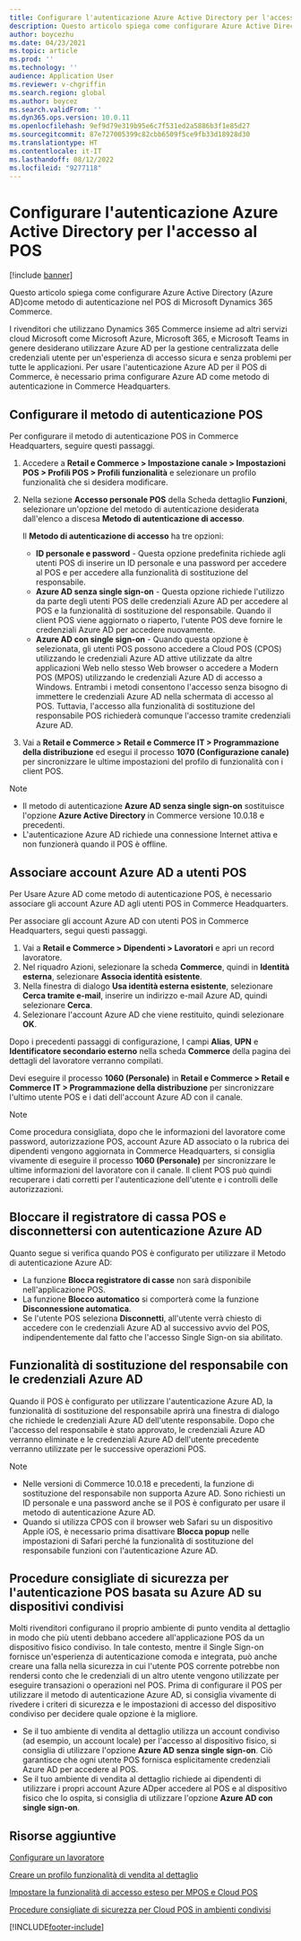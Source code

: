 ```yaml
---
title: Configurare l'autenticazione Azure Active Directory per l'accesso al POS
description: Questo articolo spiega come configurare Azure Active Directory come metodo di autenticazione nel POS di Microsoft Dynamics 365 Commerce.
author: boycezhu
ms.date: 04/23/2021
ms.topic: article
ms.prod: ''
ms.technology: ''
audience: Application User
ms.reviewer: v-chgriffin
ms.search.region: global
ms.author: boycez
ms.search.validFrom: ''
ms.dyn365.ops.version: 10.0.11
ms.openlocfilehash: 9ef9d79e319b95e6c7f531ed2a5886b3f1e85d27
ms.sourcegitcommit: 87e727005399c82cbb6509f5ce9fb33d18928d30
ms.translationtype: HT
ms.contentlocale: it-IT
ms.lasthandoff: 08/12/2022
ms.locfileid: "9277118"
---
```

# <a name="configure-azure-active-directory-authentication-for-pos-sign-in"></a>Configurare l'autenticazione Azure Active Directory per l'accesso al POS

[!include [banner](includes/banner.md)]

Questo articolo spiega come configurare Azure Active Directory (Azure AD)come metodo di autenticazione nel POS di Microsoft Dynamics 365 Commerce.

I rivenditori che utilizzano Dynamics 365 Commerce  insieme ad altri servizi cloud Microsoft come Microsoft Azure, Microsoft 365, e Microsoft Teams in genere desiderano utilizzare Azure AD per la gestione centralizzata delle credenziali utente per un'esperienza di accesso sicura e senza problemi per tutte le applicazioni. Per usare l'autenticazione Azure AD per il POS di Commerce, è necessario prima configurare Azure AD come metodo di autenticazione in Commerce Headquarters.

## <a name="configure-pos-authentication-method"></a>Configurare il metodo di autenticazione POS

Per configurare il metodo di autenticazione POS in Commerce Headquarters, seguire questi passaggi.
    
1. Accedere a **Retail e Commerce \> Impostazione canale \> Impostazioni POS \> Profili POS \> Profili funzionalità** e selezionare un profilo funzionalità che si desidera modificare.
1. Nella sezione **Accesso personale POS** della Scheda dettaglio **Funzioni**, selezionare un'opzione del metodo di autenticazione desiderata dall'elenco a discesa **Metodo di autenticazione di accesso**.

    Il **Metodo di autenticazione di accesso** ha tre opzioni:
    
    - **ID personale e password** - Questa opzione predefinita richiede agli utenti POS di inserire un ID personale e una password per accedere al POS e per accedere alla funzionalità di sostituzione del responsabile.
    - **Azure AD senza single sign-on** - Questa opzione richiede l'utilizzo da parte degli utenti POS delle credenziali Azure AD per accedere al POS e la funzionalità di sostituzione del responsabile. Quando il client POS viene aggiornato o riaperto, l'utente POS deve fornire le credenziali Azure AD per accedere nuovamente.
    - **Azure AD con single sign-on** - Quando questa opzione è selezionata, gli utenti POS possono accedere a Cloud POS (CPOS) utilizzando le credenziali Azure AD attive utilizzate da altre applicazioni Web nello stesso Web browser o accedere a Modern POS (MPOS) utilizzando le credenziali Azure AD di accesso a Windows. Entrambi i metodi consentono l'accesso senza bisogno di immettere le credenziali Azure AD nella schermata di accesso al POS. Tuttavia, l'accesso alla funzionalità di sostituzione del responsabile POS richiederà comunque l'accesso tramite credenziali Azure AD.

1. Vai a **Retail e Commerce >  Retail e Commerce IT  > Programmazione della distribuzione** ed esegui il processo **1070 (Configurazione canale)** per sincronizzare le ultime impostazioni del profilo di funzionalità con i client POS.

> [!NOTE]
> - Il metodo di autenticazione **Azure AD senza single sign-on** sostituisce l'opzione **Azure Active Directory** in Commerce versione 10.0.18 e precedenti.
> - L'autenticazione Azure AD richiede una connessione Internet attiva e non funzionerà quando il POS è offline.

## <a name="associate-azure-ad-accounts-with-pos-users"></a>Associare account Azure AD a utenti POS

Per Usare Azure AD come metodo di autenticazione POS, è necessario associare gli account Azure AD agli utenti POS in Commerce Headquarters. 

Per associare gli account Azure AD con utenti POS in Commerce Headquarters, segui questi passaggi.
    
1. Vai a **Retail e Commerce > Dipendenti > Lavoratori** e apri un record lavoratore.
1. Nel riquadro Azioni, selezionare la scheda **Commerce**, quindi in **Identità esterna**, selezionare **Associa identità esistente**. 
1. Nella finestra di dialogo **Usa identità esterna esistente**, selezionare **Cerca tramite e-mail**, inserire un indirizzo e-mail Azure AD, quindi selezionare **Cerca**.
1. Selezionare l'account Azure AD che viene restituito, quindi selezionare **OK**.

Dopo i precedenti passaggi di configurazione, I campi **Alias**, **UPN** e **Identificatore secondario esterno** nella scheda **Commerce** della pagina dei dettagli del lavoratore verranno compilati.

Devi eseguire il processo **1060 (Personale)** in **Retail e Commerce > Retail e Commerce IT > Programmazione della distribuzione** per sincronizzare l'ultimo utente POS e i dati dell'account Azure AD con il canale.

> [!NOTE]
> Come procedura consigliata, dopo che le informazioni del lavoratore come password, autorizzazione POS, account Azure AD associato o la rubrica dei dipendenti vengono aggiornata in Commerce Headquarters, si consiglia vivamente di eseguire il processo **1060 (Personale)** per sincronizzare le ultime informazioni del lavoratore con il canale. Il client POS può quindi recuperare i dati corretti per l'autenticazione dell'utente e i controlli delle autorizzazioni.

## <a name="pos-lock-register-and-sign-out-with-azure-ad-authentication"></a>Bloccare il registratore di cassa POS e disconnettersi con autenticazione Azure AD

Quanto segue si verifica quando POS è configurato per utilizzare il  Metodo di autenticazione Azure AD:

- La funzione **Blocca registratore di casse** non sarà disponibile nell'applicazione POS. 
- La funzione **Blocco automatico** si comporterà come la funzione **Disconnessione automatica**.
- Se l'utente POS seleziona **Disconnetti**, all'utente verrà chiesto di accedere con le credenziali Azure AD al successivo avvio del POS, indipendentemente dal fatto che l'accesso Single Sign-on sia abilitato.

## <a name="manager-override-functionality-with-azure-ad-authentication"></a>Funzionalità di sostituzione del responsabile con le credenziali Azure AD

Quando il POS è configurato per utilizzare l'autenticazione Azure AD, la funzionalità di sostituzione del responsabile aprirà una finestra di dialogo che richiede le credenziali Azure AD dell'utente responsabile. Dopo che l'accesso del responsabile è stato approvato,  le credenziali Azure AD verranno eliminate e le credenziali Azure AD dell'utente precedente verranno utilizzate per le successive operazioni POS.

> [!NOTE]
> - Nelle versioni di Commerce 10.0.18 e precedenti, la funzione di sostituzione del responsabile non supporta Azure AD. Sono richiesti un ID personale e una password anche se il POS  è configurato per usare il metodo di autenticazione Azure AD.
> - Quando si utilizza CPOS con il browser web Safari su un dispositivo Apple iOS, è necessario prima disattivare **Blocca popup** nelle impostazioni di Safari perché la funzionalità di sostituzione del responsabile funzioni con l'autenticazione Azure AD. 

## <a name="security-best-practices-for-azure-ad-based-pos-authentication-on-shared-devices"></a>Procedure consigliate di sicurezza per l'autenticazione POS basata su Azure AD su dispositivi condivisi

Molti rivenditori configurano il proprio ambiente di punto vendita al dettaglio in modo che più utenti debbano accedere all'applicazione POS da un dispositivo fisico condiviso. In tale contesto, mentre il Single Sign-on fornisce un'esperienza di autenticazione comoda e integrata, può anche creare una falla nella sicurezza in cui l'utente POS corrente potrebbe non rendersi conto che le credenziali di un altro utente vengono utilizzate per eseguire transazioni o operazioni nel POS. Prima di configurare il POS per utilizzare il  metodo di autenticazione Azure AD, si consiglia vivamente di rivedere i criteri di sicurezza e le impostazioni di accesso del dispositivo condiviso per decidere quale opzione è la migliore.

- Se il tuo ambiente di vendita al dettaglio utilizza un account condiviso (ad esempio, un account locale) per l'accesso al dispositivo fisico, si consiglia di utilizzare l'opzione **Azure AD senza single sign-on**. Ciò garantisce che ogni utente POS fornisca esplicitamente credenziali Azure AD per accedere al POS.
- Se il tuo ambiente di vendita al dettaglio richiede ai dipendenti di utilizzare i propri account Azure ADper accedere al POS e al dispositivo fisico che lo ospita, si consiglia di utilizzare l'opzione **Azure AD con single sign-on**.

## <a name="additional-resources"></a>Risorse aggiuntive

[Configurare un lavoratore](tasks/worker.md)

[Creare un profilo funzionalità di vendita al dettaglio](retail-functionality-profile.md)


[Impostare la funzionalità di accesso esteso per MPOS e Cloud POS](extended-logon.md)

[Procedure consigliate di sicurezza per Cloud POS in ambienti condivisi](dev-itpro/secure-retail-cloud-pos.md)



[!INCLUDE[footer-include](../includes/footer-banner.md)]
